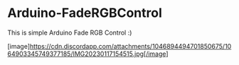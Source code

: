 # Arduino-FadeRGBControl
This is simple Arduino Fade RGB Control :)

[image]https://cdn.discordapp.com/attachments/1046894494701850675/1064903345749377185/IMG20230117154515.jpg[/image]
